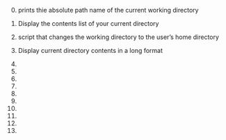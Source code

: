 0. prints thie absolute path name of the current working directory

1. Display the contents list of your current directory

2. script that changes the working directory to the user’s home directory

3. Display current directory contents in a long format

4. 

5. 

6. 

7. 

8. 

9. 

10. 

11. 

12. 

13. 
